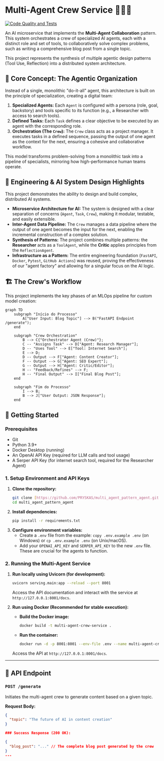 # Multi-Agent Crew Service 🤖🤝📝

[![Code Quality and Tests](https://github.com/PRYSKAS/multi_agent_pattern_agent/actions/workflows/ci.yml/badge.svg)](https://github.com/PRYSKAS/multi_agent_pattern_agent/actions)

An AI microservice that implements the **Multi-Agent Collaboration** pattern. This system orchestrates a crew of specialized AI agents, each with a distinct role and set of tools, to collaboratively solve complex problems, such as writing a comprehensive blog post from a single topic.

This project represents the synthesis of multiple agentic design patterns (Tool Use, Reflection) into a distributed system architecture.

## 🧠 Core Concept: The Agentic Organization

Instead of a single, monolithic "do-it-all" agent, this architecture is built on the principle of specialization, creating a digital team:

1.  **Specialized Agents:** Each `Agent` is configured with a persona (role, goal, backstory) and tools specific to its function (e.g., a Researcher with access to search tools).
2.  **Defined Tasks:** Each `Task` defines a clear objective to be executed by an agent with the corresponding role.
3.  **Orchestration (The `Crew`):** The `Crew` class acts as a project manager. It executes tasks in a defined sequence, passing the output of one agent as the context for the next, ensuring a cohesive and collaborative workflow.

This model transforms problem-solving from a monolithic task into a pipeline of specialists, mirroring how high-performance human teams operate.

## 🚀 Engineering & AI System Design Highlights

This project demonstrates the ability to design and build complex, distributed AI systems.

* **Microservice Architecture for AI:** The system is designed with a clear separation of concerns (`Agent`, `Task`, `Crew`), making it modular, testable, and easily extensible.
* **Inter-Agent Data Pipeline:** The `Crew` manages a data pipeline where the output of one agent becomes the input for the next, enabling the incremental construction of a complex solution.
* **Synthesis of Patterns:** The project combines multiple patterns: the **Researcher** acts as a `ToolAgent`, while the **Critic** applies principles from the `ReflectionAgent`.
* **Infrastructure as a Pattern:** The entire engineering foundation (`FastAPI`, `Docker`, `Pytest`, `GitHub Actions`) was reused, proving the effectiveness of our "agent factory" and allowing for a singular focus on the AI logic.

## 🏗️ The Crew's Workflow

This project implements the key phases of an MLOps pipeline for custom model creation:

```mermaid
graph TD
    subgraph "Início do Processo"
        A["User Input: Blog Topic"] --> B("FastAPI Endpoint /generate");
    end

    subgraph "Crew Orchestration"
        B --> C{"Orchestrator Agent (Crew)"};
        C -- "Assigns Task" --> D["Agent: Research Manager"];
        D -- "Uses Tool" --> E["Tool: Internet Search"];
        E --> D;
        D -- Output --> F["Agent: Content Creator"];
        F -- Output --> G["Agent: SEO Expert"];
        G -- Output --> H["Agent: Critic/Editor"];
        H -- "Feedback/Refines" --> F;
        H -- "Final Output" --> I["Final Blog Post"];
    end

    subgraph "Fim do Processo"
        I --> B;
        B --> J["User Output: JSON Response"];
    end
```

## 🏁 Getting Started

### Prerequisites

* Git
* Python 3.9+
* Docker Desktop (running)
* An OpenAI API Key (required for LLM calls and tool usage)
* A Serper API Key (for internet search tool, required for the Researcher Agent)

### 1. Setup Environment and API Keys

1.  **Clone the repository:**
    ```bash
    git clone [https://github.com/PRYSKAS/multi_agent_pattern_agent.git](https://github.com/PRYSKAS/multi_agent_pattern_agent.git)
    cd multi_agent_pattern_agent
    ```
2.  **Install dependencies:**
    ```bash
    pip install -r requirements.txt
    ```
3.  **Configure environment variables:**
    * Create a `.env` file from the example: `copy .env.example .env` (on Windows) or `cp .env.example .env` (on Unix/macOS).
    * Add your `OPENAI_API_KEY` and `SERPER_API_KEY` to the new `.env` file. These are crucial for the agents to function.

### 2. Running the Multi-Agent Service

1.  **Run locally using Uvicorn (for development):**
    ```bash
    uvicorn serving.main:app --reload --port 8001
    ```
    Access the API documentation and interact with the service at `http://127.0.0.1:8001/docs`.

2.  **Run using Docker (Recommended for stable execution):**
    * **Build the Docker image:**
        ```bash
        docker build -t multi-agent-crew-service .
        ```
    * **Run the container:**
        ```bash
        docker run -d -p 8001:8001 --env-file .env --name multi-agent-crew multi-agent-crew-service
        ```
    Access the API at `http://127.0.0.1:8001/docs`.

---

## 📡 API Endpoint

### `POST /generate`

Initiates the multi-agent crew to generate content based on a given topic.

**Request Body:**

```json
{
  "topic": "The future of AI in content creation"
}

### Success Response (200 OK):

{
  "blog_post": "..." // The complete blog post generated by the crew
}
---